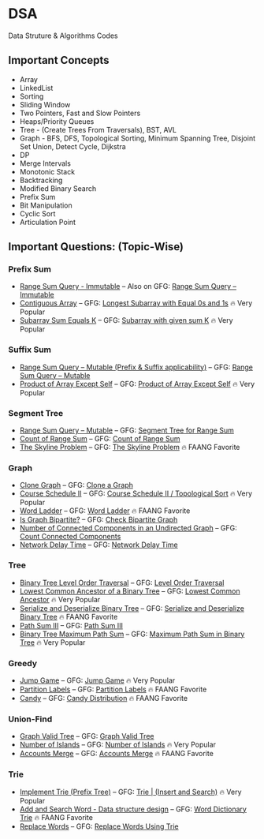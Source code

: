 # DSA

Data Struture & Algorithms Codes

## Important Concepts

-   Array
-   LinkedList
-   Sorting
-   Sliding Window
-   Two Pointers, Fast and Slow Pointers
-   Heaps/Priority Queues
-   Tree - (Create Trees From Traversals), BST, AVL
-   Graph - BFS, DFS, Topological Sorting, Minimum Spanning Tree, Disjoint Set Union, Detect Cycle, Dijkstra
-   DP
-   Merge Intervals
-   Monotonic Stack
-   Backtracking
-   Modified Binary Search
-   Prefix Sum
-   Bit Manipulation
-   Cyclic Sort
-   Articulation Point

## Important Questions: (Topic-Wise)
### Prefix Sum
- [Range Sum Query - Immutable](https://leetcode.com/problems/range-sum-query-immutable/) – Also on GFG: [Range Sum Query – Immutable](https://www.geeksforgeeks.org/range-sum-query-immutable/)
- [Contiguous Array](https://leetcode.com/problems/contiguous-array/) – GFG: [Longest Subarray with Equal 0s and 1s](https://www.geeksforgeeks.org/longest-subarray-with-equal-number-of-0s-and-1s/) 🔥 Very Popular
- [Subarray Sum Equals K](https://leetcode.com/problems/subarray-sum-equals-k/) – GFG: [Subarray with given sum K](https://www.geeksforgeeks.org/subarray-with-given-sum/) 🔥 Very Popular

### Suffix Sum
- [Range Sum Query – Mutable (Prefix & Suffix applicability)](https://leetcode.com/problems/range-sum-query-mutable/) – GFG: [Range Sum Query – Mutable](https://www.geeksforgeeks.org/range-sum-query-mutable/)
- [Product of Array Except Self](https://leetcode.com/problems/product-of-array-except-self/) – GFG: [Product of Array Except Self](https://www.geeksforgeeks.org/product-array-puzzle/) 🔥 Very Popular

### Segment Tree
- [Range Sum Query – Mutable](https://leetcode.com/problems/range-sum-query-mutable/) – GFG: [Segment Tree for Range Sum](https://www.geeksforgeeks.org/segment-tree-set-1-sum-of-given-range/)
- [Count of Range Sum](https://leetcode.com/problems/count-of-range-sum/) – GFG: [Count of Range Sum](https://www.geeksforgeeks.org/count-range-sum/)
- [The Skyline Problem](https://leetcode.com/problems/the-skyline-problem/) – GFG: [The Skyline Problem](https://www.geeksforgeeks.org/the-skyline-problem-set-1/) 🔥 FAANG Favorite

### Graph
- [Clone Graph](https://leetcode.com/problems/clone-graph/) – GFG: [Clone a Graph](https://www.geeksforgeeks.org/clone-graph/)
- [Course Schedule II](https://leetcode.com/problems/course-schedule-ii/) – GFG: [Course Schedule II / Topological Sort](https://www.geeksforgeeks.org/topological-sorting/) 🔥 Very Popular
- [Word Ladder](https://leetcode.com/problems/word-ladder/) – GFG: [Word Ladder](https://www.geeksforgeeks.org/word-ladder-length-of-shortest-chain-to-reach-a-target-word/) 🔥 FAANG Favorite
- [Is Graph Bipartite?](https://leetcode.com/problems/is-graph-bipartite/) – GFG: [Check Bipartite Graph](https://www.geeksforgeeks.org/bipartite-graph/)
- [Number of Connected Components in an Undirected Graph](https://leetcode.com/problems/number-of-connected-components-in-an-undirected-graph/) – GFG: [Count Connected Components](https://www.geeksforgeeks.org/find-number-of-connected-components-in-an-undirected-graph/)
- [Network Delay Time](https://leetcode.com/problems/network-delay-time/) – GFG: [Network Delay Time](https://www.geeksforgeeks.org/network-delay-time-problem/)

### Tree
- [Binary Tree Level Order Traversal](https://leetcode.com/problems/binary-tree-level-order-traversal/) – GFG: [Level Order Traversal](https://www.geeksforgeeks.org/level-order-tree-traversal/)
- [Lowest Common Ancestor of a Binary Tree](https://leetcode.com/problems/lowest-common-ancestor-of-a-binary-tree/) – GFG: [Lowest Common Ancestor](https://www.geeksforgeeks.org/lowest-common-ancestor-in-a-binary-tree/) 🔥 Very Popular
- [Serialize and Deserialize Binary Tree](https://leetcode.com/problems/serialize-and-deserialize-binary-tree/) – GFG: [Serialize and Deserialize Binary Tree](https://www.geeksforgeeks.org/serialize-and-deserialize-binary-tree/) 🔥 FAANG Favorite
- [Path Sum III](https://leetcode.com/problems/path-sum-iii/) – GFG: [Path Sum III](https://www.geeksforgeeks.org/find-k-sum-paths-binary-tree/)
- [Binary Tree Maximum Path Sum](https://leetcode.com/problems/binary-tree-maximum-path-sum/) – GFG: [Maximum Path Sum in Binary Tree](https://www.geeksforgeeks.org/maximum-path-sum-in-a-binary-tree/) 🔥 Very Popular

### Greedy
- [Jump Game](https://leetcode.com/problems/jump-game/) – GFG: [Jump Game](https://www.geeksforgeeks.org/minimum-number-of-jumps-to-reach-end-of-a-given-array/) 🔥 Very Popular
- [Partition Labels](https://leetcode.com/problems/partition-labels/) – GFG: [Partition Labels](https://www.geeksforgeeks.org/partition-labels/) 🔥 FAANG Favorite
- [Candy](https://leetcode.com/problems/candy/) – GFG: [Candy Distribution](https://www.geeksforgeeks.org/minimum-number-of-candies/) 🔥 FAANG Favorite

### Union-Find
- [Graph Valid Tree](https://leetcode.com/problems/graph-valid-tree/) – GFG: [Graph Valid Tree](https://www.geeksforgeeks.org/detect-cycle-undirected-graph/)
- [Number of Islands](https://leetcode.com/problems/number-of-islands/) – GFG: [Number of Islands](https://www.geeksforgeeks.org/find-number-of-islands/) 🔥 Very Popular
- [Accounts Merge](https://leetcode.com/problems/accounts-merge/) – GFG: [Accounts Merge](https://www.geeksforgeeks.org/merging-accounts/) 🔥 FAANG Favorite

### Trie
- [Implement Trie (Prefix Tree)](https://leetcode.com/problems/implement-trie-prefix-tree/) – GFG: [Trie | (Insert and Search)](https://www.geeksforgeeks.org/trie-insert-and-search/) 🔥 Very Popular
- [Add and Search Word - Data structure design](https://leetcode.com/problems/add-and-search-word-data-structure-design/) – GFG: [Word Dictionary Trie](https://www.geeksforgeeks.org/design-add-and-search-words-data-structure/) 🔥 FAANG Favorite
- [Replace Words](https://leetcode.com/problems/replace-words/) – GFG: [Replace Words Using Trie](https://www.geeksforgeeks.org/replace-words-trie/)
